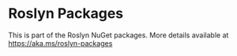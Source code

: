 Roslyn Packages
===============

This is part of the Roslyn NuGet packages. More details available at https://aka.ms/roslyn-packages